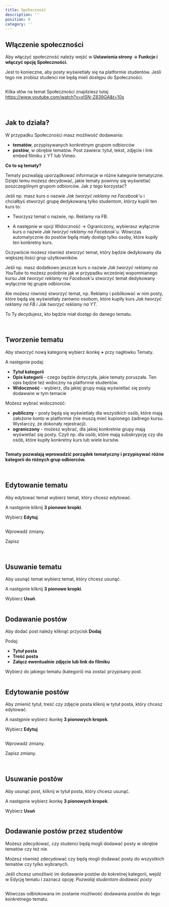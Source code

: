 ```yaml
---
title: Społeczność
description: ''
position: 9
category: ''
---
```


## Włączenie społeczności

Aby włączyć społeczność należy wejść w **Ustawienia strony -> Funkcje i włączyć opcję Społeczności.** 

Jest to konieczne, aby posty wyświetlały się na platformie studentów. Jeśli tego nie zrobisz studenci nie będą mieli dostępu do Społeczności.

<img src="/img/screen-wl-spolecznosci.png" alt=""/>

Kilka słów na temat Społeczności znajdziesz tutaj https://www.youtube.com/watch?v=xISN-Z839GA&t=10s

<br>

## Jak to działa? ##

W przypadku Społeczności masz możliwość dodawania:

* **tematów**, przypisywanych konkretnym grupom odbiorców
* **postów**, w obrębie tematów. Post zawiera: tytuł, tekst, zdjęcie i link embed filmiku z YT lub Vimeo.

**Co to są tematy?**

Tematy pozwalają uporządkować informacje w różne kategorie tematyczne. Dzięki temu możesz decydować, jakie tematy powinny się wyświetlać poszczególnym grupom odbiorców. Jak z tego korzystać?

Jeśli np. masz kurs o nazwie *Jak tworzyć reklamy na Facebook'u* i chciałbyś stworzyć grupę dedykowaną tylko studentom, którzy kupili ten kurs to:

- Tworzysz temat o nazwie, np. Reklamy na FB. 

- A następnie w opcji Widoczność -> Ograniczony, wybierasz wyłącznie kurs o nazwie *Jak tworzyć reklamy na Facebook'u.* Wówczas automatycznie do postów będą miały dostęp tylko osoby, które kupiły ten konkretny kurs.

Oczywiście możesz również stworzyć temat, który będzie dedykowany dla większej ilości grup użytkowników. 

Jeśli np. masz dodatkowo jeszcze kurs o nazwie *Jak tworzyć reklamy na YouTube* to możesz podobnie jak w przypadku wcześniej wspomnianego kursu *Jak tworzyć reklamy na Facebook'u* stworzyć temat dedykowany wyłącznie tej grupie odbiorców.

Ale możesz również stworzyć temat, np. Reklamy i poblikować w nim posty, które będą się wyświetlały zarówno osobom, które kupiły kurs *Jak tworzyć reklamy na FB i Jak tworzyć reklamy na YT.*

To Ty decydujesz, kto będzie miał dostęp do danego tematu. 

<br>

## Tworzenie tematu

Aby stworzyć nową kategorię wybierz ikonkę **+** przy nagłówku Tematy.

A następnie podaj:
* **Tytuł kategorii**
* **Opis kategorii** - czego będzie dotyczyła, jakie tematy poruszała. Ten opis będzie też widoczny na platformie studentów.
* **Widoczność** - wybierz, dla jakiej grupy mają wyświetlać się posty dodawane w tym temacie

Możesz wybrać widoczność:
* **publiczny** - posty będą się wyświetlały dla wszystkich osób, które mają założone konto w platformie (nie muszą mieć kupionego żadnego kursu. Wystarczy, że dokonały rejestracji).
* **ograniczony** - możesz wybrać, dla jakiej konkretnie grupy mają wyświetlać się posty. Czyli np. dla osób, które mają subskrypcję czy dla osób, które kupiły konkretny kurs lub wiele kursów.

<img src="/img/screen-dodawanie-tematy.png" alt=""/>

**Tematy pozwalają wprowadzić porządek tematyczny i przypisywać różne kategorii do różnych grup odbiorców.**

<br>

## Edytowanie tematu

Aby edytować temat wybierz temat, który chcesz edytować.

A następnie kliknij **3 pionowe kropki**.

Wybierz **Edytuj**.

<img src="/img/screen-tematy.png" alt=""/>

Wprowadź zmiany.

Zapisz

<br>

## Usuwanie tematu

Aby usunąć temat wybierz temat, który chcesz usunąć.

A następnie kliknij **3 pionowe kropki**.

Wybierz **Usuń**.

<img src="/img/screen-tematy.png" alt=""/>

<br>

## Dodawanie postów

Aby dodać post należy kliknąć przycisk **Dodaj**

Podaj:
* **Tytuł posta**
* **Treść posta**
* **Załącz ewentualnie zdjęcie lub link do filmiku**

Wybierz do jakiego tematu (kategorii) ma zostać przypisany post.

<img src="/img/screen-dodawanie-post.png" alt=""/>

<br>

## Edytowanie postów

Aby zmienić tytuł, treść czy zdjęcie posta kliknij w tytuł posta, który chcesz edytować.

A następnie wybierz ikonkę **3 pionowych kropek**.

Wybierz **Edytuj**

<img src="/img/screen-posty.png" alt=""/>

Wprowadź zmiany.

Zapisz zmiany.

<br>

## Usuwanie postów

Aby usunąć post, kliknij w tytuł posta, który chcesz usunąć.

A następnie wybierz ikonkę **3 pionowych kropek**.

Wybierz **Usuń**

<img src="/img/screen-posty.png" alt=""/>

<br>

## Dodawanie postów przez studentów

Możesz zdecydować, czy studenci będą mogli dodawać posty w obrębie tematów czy też nie.

Możesz również zdecydować czy będą mogli dodawać posty do wszystkich tematów czy tylko wybranych.

Jeśli chcesz umożliwić im dodawanie postów do kokretnej kategorii, wejdź w Edycję tematu i zaznacz opcję: *Pozwalaj studentom dodawać posty*

<img src="/img/screen-spolecznosc-posty.png" alt=""/>

Wówczas odblokowana im zostanie możliwość dodawania postów do tego konkretnego tematu.

<img src="/img/screen-posty-studenci.png" alt=""/>





